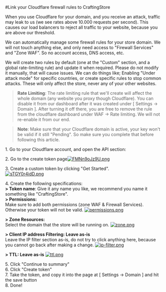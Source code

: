 #Link your Cloudflare firewall rules to CraftingStore

When you use Cloudflare for your domain, and you receive an attack, traffic may leak to us (we see rates above 10.000 requests per second). This causes our load balancers to reject all traffic to your website, because you are above our threshold.

We can automatically manage some firewall rules for your store domain. We will not touch anything else, and only need access to "Firewall Services" and "Zone WAF". So no account access, DNS access, etc.

We will create two rules by default (one at the "Custom" section, and a global rate-limiting rule) and update it when required. Please do not modify it manually, that will cause issues. We can do things like; Enabling "Under attack mode" for specific countries, or create specific rules to stop common attacks. These will only affect the store, never any of your other websites.

> **Rate Limiting**: The rate limiting rule that we'll create will affect the whole domain (any website you proxy though Cloudflare). You can disable it from our dashboard after it was created under [ Settings -> Domain ]. After turning it off there, you are free to remove the rule from the cloudflare dashboard under WAF -> Rate limiting. We will not re-enable it from our end.

> **Note**: Make sure that your Cloudflare domain is active, your key won't be valid if it still "Pending". So make sure you complete that before following this article.

1\. Go to your Cloudflare account, and open the API section: 

2\. Go to the create token page[![FMNn9oJz9U.png](/img/general/link-your-cloudflare-firewall-rules-to-craftingstore/4p26hr6sks.png)](/img/general/link-your-cloudflare-firewall-rules-to-craftingstore/ev23pqlkpy.png)

3\. Create a custom token by clicking "Get Started".  
[![sTGY0r4idD.png](/img/general/link-your-cloudflare-firewall-rules-to-craftingstore/swhtf7rtvd.png)](/img/general/link-your-cloudflare-firewall-rules-to-craftingstore/jkce6ewcit.png)

4\. Create the following specifications:  
**&gt; Token name**: Give it any name you like, we recommend you name it something like "CraftingStore".  
**&gt; Permissions:**   
Make sure to add both permissions (zone WAF & Firewall Services). Otherwise your token will not be valid.
[![permissions.png](/img/general/link-your-cloudflare-firewall-rules-to-craftingstore/permissions.png)](/img/general/link-your-cloudflare-firewall-rules-to-craftingstore/permissions.png)

**&gt; Zone Resources:**  
Select the domain that the store will be running on.
[![zone.png](/img/general/link-your-cloudflare-firewall-rules-to-craftingstore/zone.png)](/img/general/link-your-cloudflare-firewall-rules-to-craftingstore/zone.png)

**&gt; Client IP address Filtering: Leave as-is**  
Leave the IP filter section as-is, do not try to click anything here, because you cannot go back after making a change.
[![ip-filter.png](/img/general/link-your-cloudflare-firewall-rules-to-craftingstore/ip-filter.png)](/img/general/link-your-cloudflare-firewall-rules-to-craftingstore/ip-filter.png)

**&gt; TTL: Leave as-is**
[![ttl.png](/img/general/link-your-cloudflare-firewall-rules-to-craftingstore/ttl.png)](/img/general/link-your-cloudflare-firewall-rules-to-craftingstore/ttl.png)

5\. Click "Continue to summary"  
6\. Click "Create token"  
7\. Take the token, and copy it into the page at \[ Settings -&gt; Domain \] and hit the save button  
8\. Done!
